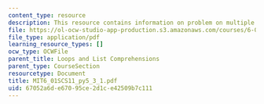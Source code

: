 ```yaml
---
content_type: resource
description: This resource contains information on problem on multiple times.
file: https://ol-ocw-studio-app-production.s3.amazonaws.com/courses/6-01sc-introduction-to-electrical-engineering-and-computer-science-i-spring-2011/67052a6de67095ce2d1ce42509b7c111_MIT6_01SCS11_py5_3_1.pdf
file_type: application/pdf
learning_resource_types: []
ocw_type: OCWFile
parent_title: Loops and List Comprehensions
parent_type: CourseSection
resourcetype: Document
title: MIT6_01SCS11_py5_3_1.pdf
uid: 67052a6d-e670-95ce-2d1c-e42509b7c111
---
```

